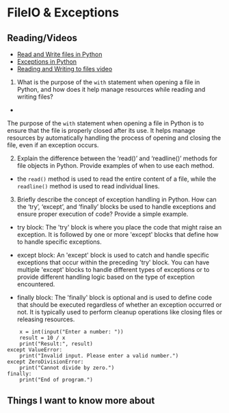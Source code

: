 # FileIO & Exceptions
## Reading/Videos
- [Read and Write files in Python](https://realpython.com/read-write-files-python/)
- [Exceptions in Python](https://realpython.com/python-exceptions/)
- [Reading and Writing to files video](https://www.youtube.com/watch?v=Uh2ebFW8OYM)

1. What is the purpose of the `with` statement when opening a file in Python, and how does it help manage resources while reading and writing files?

- 
The purpose of the `with` statement when opening a file in Python is to ensure that the file is properly closed after its use. It helps manage resources by automatically handling the process of opening and closing the file, even if an exception occurs.

2. Explain the difference between the ‘read()’ and ‘readline()’ methods for file objects in Python. Provide examples of when to use each method.

- the `read()` method is used to read the entire content of a file, while the `readline()` method is used to read individual lines.

3. Briefly describe the concept of exception handling in Python. How can the ‘try’, ‘except’, and ‘finally’ blocks be used to handle exceptions and ensure proper execution of code? Provide a simple example.

- try block:
The 'try' block is where you place the code that might raise an exception. It is followed by one or more 'except' blocks that define how to handle specific exceptions.

- except block:
An 'except' block is used to catch and handle specific exceptions that occur within the preceding 'try' block. You can have multiple 'except' blocks to handle different types of exceptions or to provide different handling logic based on the type of exception encountered.

- finally block:
The 'finally' block is optional and is used to define code that should be executed regardless of whether an exception occurred or not. It is typically used to perform cleanup operations like closing files or releasing resources.


```try:
    x = int(input("Enter a number: "))
    result = 10 / x
    print("Result:", result)
except ValueError:
    print("Invalid input. Please enter a valid number.")
except ZeroDivisionError:
    print("Cannot divide by zero.")
finally:
    print("End of program.")
```

## Things I want to know more about
